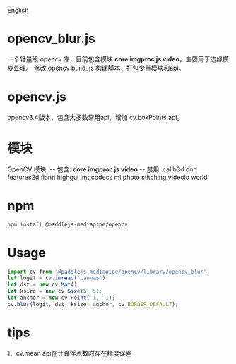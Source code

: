[English](./README.md)

# opencv_blur.js

一个轻量级 opencv 库，目前包含模块 **core imgproc js video**，主要用于边缘模糊处理。
修改 [opencv](/https://github.com/opencv/opencv) build_js 构建脚本，打包少量模块和api。

# opencv.js

opencv3.4版本，包含大多数常用api，增加 cv.boxPoints api。

# 模块

OpenCV 模块:
--     包含:                 **core imgproc js video**
--     禁用:                 calib3d dnn features2d flann highgui imgcodecs ml photo stitching videoio world

# npm

```bash
npm install @paddlejs-mediapipe/opencv
```

# Usage

```javascript
import cv from '@paddlejs-mediapipe/opencv/library/opencv_blur';
let logit = cv.imread('canvas');
let dst = new cv.Mat();
let ksize = new cv.Size(5, 5);
let anchor = new cv.Point(-1, -1);
cv.blur(logit, dst, ksize, anchor, cv.BORDER_DEFAULT);
```

# tips

1、cv.mean api在计算浮点数时存在精度误差
